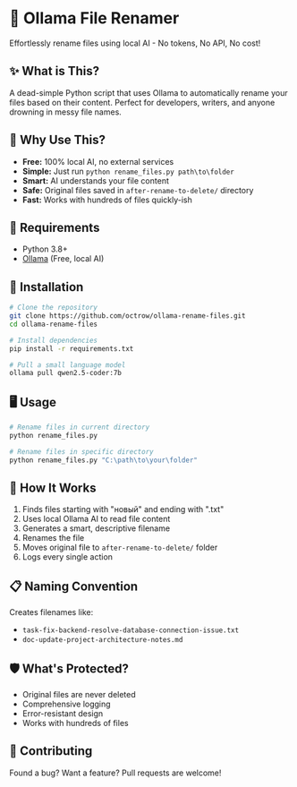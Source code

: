 # 🤖 Ollama File Renamer

Effortlessly rename files using local AI - No tokens, No API, No cost!

## ✨ What is This?

A dead-simple Python script that uses Ollama to automatically rename your files based on their content. Perfect for developers, writers, and anyone drowning in messy file names.

## 🚀 Why Use This?

- **Free:** 100% local AI, no external services
- **Simple:** Just run `python rename_files.py path\to\folder`
- **Smart:** AI understands your file content
- **Safe:** Original files saved in `after-rename-to-delete/` directory
- **Fast:** Works with hundreds of files quickly-ish

## 🔧 Requirements

- Python 3.8+
- [Ollama](https://ollama.com/) (Free, local AI)

## 💾 Installation

```bash
# Clone the repository
git clone https://github.com/octrow/ollama-rename-files.git
cd ollama-rename-files

# Install dependencies
pip install -r requirements.txt

# Pull a small language model
ollama pull qwen2.5-coder:7b
```

## 🖥️ Usage

```bash
# Rename files in current directory
python rename_files.py

# Rename files in specific directory
python rename_files.py "C:\path\to\your\folder"
```

## 🤔 How It Works

1. Finds files starting with "новый" and ending with ".txt"
2. Uses local Ollama AI to read file content
3. Generates a smart, descriptive filename
4. Renames the file
5. Moves original file to `after-rename-to-delete/` folder
6. Logs every single action

## 📋 Naming Convention

Creates filenames like:
- `task-fix-backend-resolve-database-connection-issue.txt`
- `doc-update-project-architecture-notes.md`

## 🛡️ What's Protected?

- Original files are never deleted
- Comprehensive logging
- Error-resistant design
- Works with hundreds of files

## 🤝 Contributing

Found a bug? Want a feature? Pull requests are welcome!
